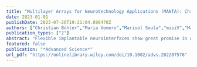 ```yaml
---
title: "Multilayer Arrays for Neurotechnology Applications (MANTA): Chronically Stable Thin-Film Intracortical Implants"
date: 2023-01-01
publishDate: 2023-07-26T19:21:04.890470Z
authors: ["Christian Böhler","Maria Vomero","Marisol Soula","misiV","Maria Porto Cruz","Rickard Liljemalm","György Buzsaki","Thomas Stieglitz","Maria Asplund"]
publication_types: ["2"]
abstract: "Flexible implantable neurointerfaces show great promise in addressing one of the major challenges of implantable neurotechnology, namely the loss of signal connected to unfavorable probe tissue interaction. The authors here show how multilayer polyimide probes allow high-density intracortical recordings to be combined with a reliable long-term stable tissue interface, thereby progressing toward chronic stability of implantable neurotechnology. The probes could record 10–60 single units over 5 months with a consistent peak-to-peak voltage at dimensions that ensure robust handling and insulation longevity. Probes that remain in intimate contact with the signaling tissue over months to years are a game changer for neuroscience and, importantly, open up for broader clinical translation of systems relying on neurotechnology to interface the human brain."
featured: false
publication: "*Advanced Science*"
url_pdf: "https://onlinelibrary.wiley.com/doi/10.1002/advs.202207576"
---
```


